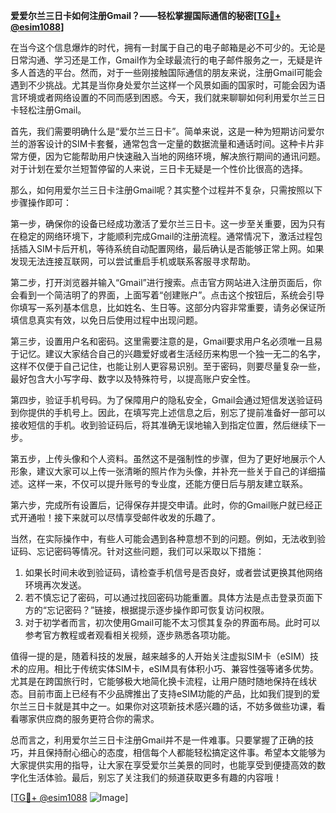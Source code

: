 **爱爱尔兰三日卡如何注册Gmail？——轻松掌握国际通信的秘密[[TG💪+ @esim1088](https://t.me/s/esim1088)]**

在当今这个信息爆炸的时代，拥有一封属于自己的电子邮箱是必不可少的。无论是日常沟通、学习还是工作，Gmail作为全球最流行的电子邮件服务之一，无疑是许多人首选的平台。然而，对于一些刚接触国际通信的朋友来说，注册Gmail可能会遇到不少挑战。尤其是当你身处爱尔兰这样一个风景如画的国家时，可能会因为语言环境或者网络设置的不同而感到困惑。今天，我们就来聊聊如何利用爱尔兰三日卡轻松注册Gmail。

首先，我们需要明确什么是“爱尔兰三日卡”。简单来说，这是一种为短期访问爱尔兰的游客设计的SIM卡套餐，通常包含一定量的数据流量和通话时间。这种卡片非常方便，因为它能帮助用户快速融入当地的网络环境，解决旅行期间的通讯问题。对于计划在爱尔兰短暂停留的人来说，三日卡无疑是一个性价比很高的选择。

那么，如何用爱尔兰三日卡注册Gmail呢？其实整个过程并不复杂，只需按照以下步骤操作即可：

第一步，确保你的设备已经成功激活了爱尔兰三日卡。这一步至关重要，因为只有在稳定的网络环境下，才能顺利完成Gmail的注册流程。通常情况下，激活过程包括插入SIM卡后开机，等待系统自动配置网络，最后确认是否能够正常上网。如果发现无法连接互联网，可以尝试重启手机或联系客服寻求帮助。

第二步，打开浏览器并输入“Gmail”进行搜索。点击官方网站进入注册页面后，你会看到一个简洁明了的界面，上面写着“创建账户”。点击这个按钮后，系统会引导你填写一系列基本信息，比如姓名、生日等。这部分内容非常重要，请务必保证所填信息真实有效，以免日后使用过程中出现问题。

第三步，设置用户名和密码。这里需要注意的是，Gmail要求用户名必须唯一且易于记忆。建议大家结合自己的兴趣爱好或者生活经历来构思一个独一无二的名字，这样不仅便于自己记住，也能让别人更容易识别。至于密码，则要尽量复杂一些，最好包含大小写字母、数字以及特殊符号，以提高账户安全性。

第四步，验证手机号码。为了保障用户的隐私安全，Gmail会通过短信发送验证码到你提供的手机号上。因此，在填写完上述信息之后，别忘了提前准备好一部可以接收短信的手机。收到验证码后，将其准确无误地输入到指定位置，然后继续下一步。

第五步，上传头像和个人资料。虽然这不是强制性的步骤，但为了更好地展示个人形象，建议大家可以上传一张清晰的照片作为头像，并补充一些关于自己的详细描述。这样一来，不仅可以提升账号的专业度，还能方便日后与朋友建立联系。

第六步，完成所有设置后，记得保存并提交申请。此时，你的Gmail账户就已经正式开通啦！接下来就可以尽情享受邮件收发的乐趣了。

当然，在实际操作中，有些人可能会遇到各种意想不到的问题。例如，无法收到验证码、忘记密码等情况。针对这些问题，我们可以采取以下措施：

1. 如果长时间未收到验证码，请检查手机信号是否良好，或者尝试更换其他网络环境再次发送。
2. 若不慎忘记了密码，可以通过找回密码功能重置。具体方法是点击登录页面下方的“忘记密码？”链接，根据提示逐步操作即可恢复访问权限。
3. 对于初学者而言，初次使用Gmail可能不太习惯其复杂的界面布局。此时可以参考官方教程或者观看相关视频，逐步熟悉各项功能。

值得一提的是，随着科技的发展，越来越多的人开始关注虚拟SIM卡（eSIM）技术的应用。相比于传统实体SIM卡，eSIM具有体积小巧、兼容性强等诸多优势。尤其是在跨国旅行时，它能够极大地简化换卡流程，让用户随时随地保持在线状态。目前市面上已经有不少品牌推出了支持eSIM功能的产品，比如我们提到的爱尔兰三日卡就是其中之一。如果你对这项新技术感兴趣的话，不妨多做些功课，看看哪家供应商的服务更符合你的需求。

总而言之，利用爱尔兰三日卡注册Gmail并不是一件难事。只要掌握了正确的技巧，并且保持耐心细心的态度，相信每个人都能轻松搞定这件事。希望本文能够为大家提供实用的指导，让大家在享受爱尔兰美景的同时，也能享受到便捷高效的数字化生活体验。最后，别忘了关注我们的频道获取更多有趣的内容哦！

[[TG💪+ @esim1088](https://t.me/s/esim1088) ![Image](https://i.postimg.cc/4NQfJmqS/Snipaste-2025-05-13-00-14-12.png)]